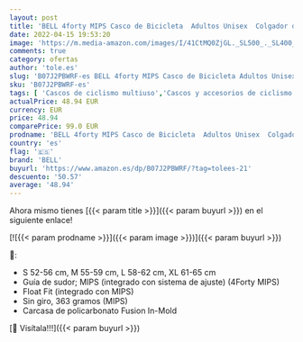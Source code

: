 ```yaml
---
layout: post
title: 'BELL 4forty MIPS Casco de Bicicleta  Adultos Unisex  Colgador de acantilados Mate  Gris Brillante/carmesí  Extra-Large'
date: 2022-04-15 19:53:20
image: 'https://m.media-amazon.com/images/I/41CtMQ0ZjGL._SL500_._SL400_.jpg'
comments: true
category: ofertas
author: 'tole.es'
slug: 'B07J2PBWRF-es BELL 4forty MIPS Casco de Bicicleta Adultos Unisex...'
sku: 'B07J2PBWRF-es'
tags: [ 'Cascos de ciclismo multiuso','Cascos y accesorios de ciclismo','Ciclismo','Deportes y aire libre','Ropa y equipo para deportes','bell','bicicleta','🇪🇸', ]
actualPrice: 48.94 EUR
currency: EUR
price: 48.94
comparePrice: 99.0 EUR
prodname: 'BELL 4forty MIPS Casco de Bicicleta  Adultos Unisex  Colgador de acantilados Mate  Gris Brillante/carmesí  Extra-Large'
country: 'es'
flag: '🇪🇸'
brand: 'BELL'
buyurl: 'https://www.amazon.es/dp/B07J2PBWRF/?tag=tolees-21'
descuento: '50.57'
average: '48.94'
---
```


Ahora mismo tienes [{{< param title >}}]({{< param buyurl >}}) en el siguiente enlace!

[![{{< param prodname >}}]({{< param image >}})]({{< param buyurl >}})

🔎:

- S 52-56 cm, M 55-59 cm, L 58-62 cm, XL 61-65 cm
- Guía de sudor; MIPS (integrado con sistema de ajuste) (4Forty MIPS)
- Float Fit (integrado con MIPS)
- Sin giro, 363 gramos (MIPS)
- Carcasa de policarbonato Fusion In-Mold

[🛒 Visítala!!!]({{< param buyurl >}})
